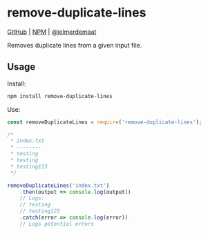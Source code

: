# remove-duplicate-lines

[GitHub](https://github.com/jelmerdemaat/remove-duplicate-lines) | [NPM](https://www.npmjs.com/package/remove-duplicate-lines) | [@jelmerdemaat](https://twitter.com/jelmerdemaat)

Removes duplicate lines from a given input file.

## Usage

Install:

```bash
npm install remove-duplicate-lines
```

Use:

```js
const removeDuplicateLines = require('remove-duplicate-lines');

/*
 * index.txt
 * --------
 * testing
 * testing
 * testing123
 */

removeDuplicateLines('index.txt')
	.then(output => console.log(output))
	// Logs:
	// testing
	// testing123
	.catch(error => console.log(error))
	// Logs potential errors
```
